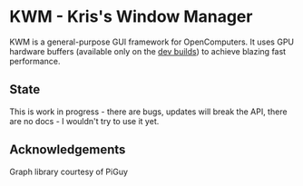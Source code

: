# KWM - Kris's Window Manager
KWM is a general-purpose GUI framework for OpenComputers. It uses GPU hardware buffers (available only on the [dev builds](https://ci.cil.li)) to achieve blazing fast performance.

## State
This is work in progress - there are bugs, updates will break the API, there are no docs - I wouldn't try to use it yet.

## Acknowledgements
Graph library courtesy of PiGuy
